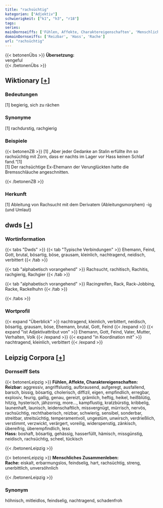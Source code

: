 ```yaml
---
title: "rachsüchtig"
kategorien: ["Adjektiv"]
schwierigkeit: ["k1", "h3", "r18"]
tags:
series:
mainDornseiffs: ['Fühlen, Affekte, Charaktereigenschaften', 'Menschliches Zusammenleben']
domainDornseiffs: ['Reizbar', 'Hass', 'Rache']
url: "rachsüchtig"
---
```


{{< betonenÜbs >}}
**Übersetzung:**  
vengeful  
{{< /betonenÜbs >}}

## Wiktionary [[+](https://de.wiktionary.org/wiki/rachsüchtig)]

### Bedeutungen
[1] begierig, sich zu rächen  

### Synonyme
[1] rachdurstig, rachgierig  

### Beispiele
{{< betonenZB >}}
[1] „Aber jeder Gedanke an Stalin erfüllte ihn so rachsüchtig mit Zorn, dass er nachts im Lager vor Hass keinen Schlaf fand.“[1]  
[1] Der rachsüchtige Ex-Ehemann der Verunglückten hatte die Bremsschläuche angeschnitten.  

{{< /betonenZB >}}
### Herkunft
[1] Ableitung von Rachsucht mit dem Derivatem (Ableitungsmorphem) -ig (und Umlaut)  



## dwds [[+](https://www.dwds.de/wb/rachsüchtig)]

### Wortinformation
{{< tabs "Dwds" >}}
{{< tab "Typische Verbindungen" >}}
Ehemann, Feind, Gott, brutal, bösartig, böse, grausam, kleinlich, nachtragend, neidisch, verbittert
{{< /tab >}}

{{< tab "alphabetisch vorangehend" >}}
Rachsucht, rachitisch, Rachitis, rachgierig, Rachgier
{{< /tab >}}

{{< tab "alphabetisch vorangehend" >}}
Racingreifen, Rack, Rack-Jobbing, Racke, Rackelhuhn
{{< /tab >}}

{{< /tabs >}}

### Wortprofil
{{< expand "Überblick" >}} nachtragend, kleinlich, verbittert, neidisch, bösartig, grausam, böse, Ehemann, brutal, Gott, Feind {{< /expand >}}
{{< expand "ist Adjektivattribut von" >}} Ehemann, Gott, Feind, Vater, Mutter, Verhalten, Volk {{< /expand >}}
{{< expand "in Koordination mit" >}} nachtragend, kleinlich, verbittert {{< /expand >}}

## Leipzig Corpora [[+](https://corpora.uni-leipzig.de/en/res?word=rachsüchtig&corpusId=deu_newscrawl-public_2018)]

### Dornseiff Sets
{{< betonenLeipzig >}}
**Fühlen, Affekte, Charaktereigenschaften:**  
**Reizbar:** aggressiv, angriffslustig, aufbrausend, aufgeregt, ausfallend, barsch, bissig, bösartig, cholerisch, diffizil, eigen, empfindlich, erregbar, explosiv, feurig, gallig, genau, gereizt, grämlich, heftig, heikel, heißblütig, hitzig, hysterisch, jähzornig, more..., kampflustig, kratzbürstig, kribbelig, launenhaft, launisch, leidenschaftlich, missvergnügt, mürrisch, nervös, rachsüchtig, rechthaberisch, reizbar, schwierig, sensibel, sonderbar, streitbar, streitsüchtig, temperamentvoll, ungestüm, unwirsch, verdrießlich, verstimmt, verzwickt, verärgert, voreilig, widerspenstig, zänkisch, übereifrig, überempfindlich, less  
**Hass:** boshaft, bösartig, gehässig, hasserfüllt, hämisch, missgünstig, neidisch, rachsüchtig, scheel, tückisch  

{{< /betonenLeipzig >}}


{{< betonenLeipzig >}}
**Menschliches Zusammenleben:**  
**Rache:** eiskalt, erbarmungslos, feindselig, hart, rachsüchtig, streng, unerbittlich, unversöhnlich  

{{< /betonenLeipzig >}}

### Synonym
höhnisch, mitleidlos, feindselig, nachtragend, schadenfroh

